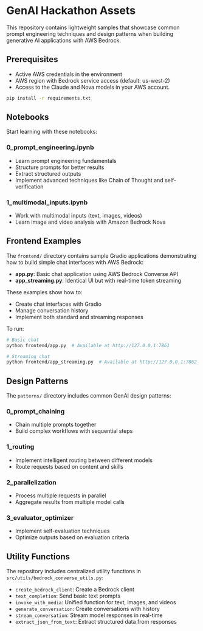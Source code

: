 # GenAI Hackathon Assets

This repository contains lightweight samples that showcase common prompt engineering techniques and design patterns when building generative AI applications with AWS Bedrock.

## Prerequisites

- Active AWS credentials in the environment
- AWS region with Bedrock service access (default: us-west-2)
- Access to the Claude and Nova models in your AWS account.

```bash
pip install -r requirements.txt
```

## Notebooks

Start learning with these notebooks:

### 0_prompt_engineering.ipynb

- Learn prompt engineering fundamentals
- Structure prompts for better results
- Extract structured outputs
- Implement advanced techniques like Chain of Thought and self-verification

### 1_multimodal_inputs.ipynb

- Work with multimodal inputs (text, images, videos)
- Learn image and video analysis with Amazon Bedrock Nova

## Frontend Examples

The `frontend/` directory contains sample Gradio applications demonstrating how to build simple chat interfaces with AWS Bedrock:

- **app.py**: Basic chat application using AWS Bedrock Converse API
- **app_streaming.py**: Identical UI but with real-time token streaming

These examples show how to:

- Create chat interfaces with Gradio
- Manage conversation history
- Implement both standard and streaming responses

To run:

```bash
# Basic chat
python frontend/app.py  # Available at http://127.0.0.1:7861

# Streaming chat
python frontend/app_streaming.py  # Available at http://127.0.0.1:7862
```

## Design Patterns

The `patterns/` directory includes common GenAI design patterns:

### 0_prompt_chaining

- Chain multiple prompts together
- Build complex workflows with sequential steps

### 1_routing

- Implement intelligent routing between different models
- Route requests based on content and skills

### 2_parallelization

- Process multiple requests in parallel
- Aggregate results from multiple model calls

### 3_evaluator_optimizer

- Implement self-evaluation techniques
- Optimize outputs based on evaluation criteria

## Utility Functions

The repository includes centralized utility functions in `src/utils/bedrock_converse_utils.py`:

- `create_bedrock_client`: Create a Bedrock client
- `text_completion`: Send basic text prompts
- `invoke_with_media`: Unified function for text, images, and videos
- `generate_conversation`: Create conversations with history
- `stream_conversation`: Stream model responses in real-time
- `extract_json_from_text`: Extract structured data from responses
